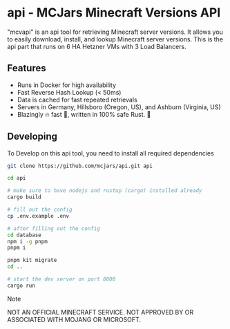 # api - MCJars Minecraft Versions API

"mcvapi" is an api tool for retrieving Minecraft server versions. It allows you to easily download, install, and lookup Minecraft server versions. This is the api part that runs on 6 HA Hetzner VMs with 3 Load Balancers.

## Features

- Runs in Docker for high availability
- Fast Reverse Hash Lookup (< 50ms)
- Data is cached for fast repeated retrievals
- Servers in Germany, Hillsboro (Oregon, US), and Ashburn (Virginia, US)
- Blazingly 🔥 fast 🚀, written in 100% safe Rust. 🦀

## Developing

To Develop on this api tool, you need to install all required dependencies

```bash
git clone https://github.com/mcjars/api.git api

cd api

# make sure to have nodejs and rustup (cargo) installed already
cargo build

# fill out the config
cp .env.example .env

# after filling out the config
cd database
npm i -g pnpm
pnpm i

pnpm kit migrate
cd ..

# start the dev server on port 8000
cargo run
```

> [!NOTE]
> NOT AN OFFICIAL MINECRAFT SERVICE. NOT APPROVED BY OR ASSOCIATED WITH MOJANG OR MICROSOFT.
